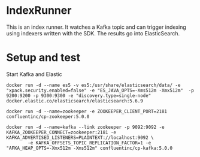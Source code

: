 # IndexRunner

This is an index runner.  It watches a Kafka topic and can trigger indexing using indexers written with the SDK.  The results go into ElasticSearch.

# Setup and test

Start Kafka and Elastic

```
docker run -d --name es5 -v es5:/usr/share/elasticsearch/data/ -e "xpack.security.enabled=false" -e "ES_JAVA_OPTS=-Xms512m -Xmx512m"  -p 9200:9200 -p 9300:9300 -e "discovery.type=single-node" docker.elastic.co/elasticsearch/elasticsearch:5.6.9

docker run -d --name=zookeeper -e ZOOKEEPER_CLIENT_PORT=2181 confluentinc/cp-zookeeper:5.0.0

docker run -d --name=kafka --link zookeeper -p 9092:9092 -e KAFKA_ZOOKEEPER_CONNECT=zookeeper:2181 -e KAFKA_ADVERTISED_LISTENERS=PLAINTEXT://localhost:9092 \
        -e KAFKA_OFFSETS_TOPIC_REPLICATION_FACTOR=1 -e "AFKA_HEAP_OPTS=-Xmx512m -Xms512m" confluentinc/cp-kafka:5.0.0

```
